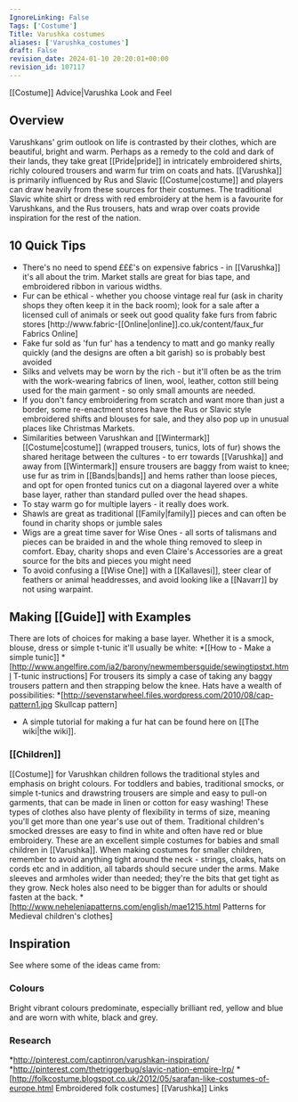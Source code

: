 ```yaml
---
IgnoreLinking: False
Tags: ['Costume']
Title: Varushka costumes
aliases: ['Varushka_costumes']
draft: False
revision_date: 2024-01-10 20:20:01+00:00
revision_id: 107117
---
```


[[Costume]] Advice|Varushka Look and Feel
## Overview
Varushkans' grim outlook on life is contrasted by their clothes, which are beautiful, bright and warm. Perhaps as a remedy to the cold and dark of their lands, they take great [[Pride|pride]] in intricately embroidered shirts, richly coloured trousers and warm fur trim on coats and hats. [[Varushka]] is primarily influenced by Rus and Slavic [[Costume|costume]] and players can draw heavily from these sources for their costumes. The traditional Slavic white shirt or dress with red embroidery at the hem is a favourite for Varushkans, and the Rus trousers, hats and wrap over coats provide inspiration for the rest of the nation.
## 10 Quick Tips
* There's no need to spend £££'s on expensive fabrics - in [[Varushka]] it's all about the trim. Market stalls are great for bias tape, and embroidered ribbon in various widths.
* Fur can be ethical - whether you choose vintage real fur (ask in charity shops they often keep it in the back room); look for a sale after a licensed cull of animals or seek out good quality fake furs from fabric stores [http://www.fabric-[[Online|online]].co.uk/content/faux_fur Fabrics Online]
* Fake fur sold as 'fun fur' has a tendency to matt and go manky really quickly (and the designs are often a bit garish) so is probably best avoided
* Silks and velvets may be worn by the rich - but it'll often be as the trim with the work-wearing fabrics of linen, wool, leather, cotton still being used for the main garment - so only small amounts are needed.
* If you don't fancy embroidering from scratch and want more than just a border, some re-enactment stores have the Rus or Slavic style embroidered shifts and blouses for sale, and they also pop up in unusual places like Christmas Markets.
* Similarities between Varushkan and [[Wintermark]] [[Costume|costume]] (wrapped trousers, tunics, lots of fur) shows the shared heritage between the cultures - to err towards [[Varushka]] and away from [[Wintermark]] ensure trousers are baggy from waist to knee; use fur as trim in [[Bands|bands]] and hems rather than loose pieces, and opt for open fronted tunics cut on a diagonal layered over a white base layer, rather than standard pulled over the head shapes.
* To stay warm go for multiple layers - it really does work.
* Shawls are great as traditional [[Family|family]] pieces and can often be found in charity shops or jumble sales
* Wigs are a great time saver for Wise Ones - all sorts of talismans and pieces can be braided in and the whole thing removed to sleep in comfort. Ebay, charity shops and even Claire's Accessories are a great source for the bits and pieces you might need
* To avoid confusing a [[Wise One]] with a [[Kallavesi]], steer clear of feathers or animal headdresses, and avoid looking like a [[Navarr]] by not using warpaint.
## Making [[Guide]] with Examples
There are lots of choices for making a base layer. Whether it is a smock, blouse, dress or simple t-tunic it'll usually be white:
*[[How to - Make a simple tunic]]
*[http://www.angelfire.com/ia2/barony/newmembersguide/sewingtipstxt.html T-tunic instructions]
For trousers its simply a case of taking any baggy trousers pattern and then strapping below the knee. 
Hats have a wealth of possibilities:
*[http://sevenstarwheel.files.wordpress.com/2010/08/cap-pattern1.jpg Skullcap pattern]
* A simple tutorial for making a fur hat can be found here on [[The wiki|the wiki]].
### [[Children]]
[[Costume]] for Varushkan children follows the traditional styles and emphasis on bright colours.
For toddlers and babies, traditional smocks, or simple t-tunics and drawstring trousers are simple and easy to pull-on garments, that can be made in linen or cotton for easy washing! These types of clothes also have plenty of flexibility in terms of size, meaning you'll get more than one year's use out of them. Traditional children's smocked dresses are easy to find in white and often have red or blue embroidery. These are an excellent simple costumes for babies and small children in [[Varushka]].
When making costumes for smaller children, remember to avoid anything tight around the neck - strings, cloaks, hats on cords etc and in addition, all tabards should secure under the arms. Make sleeves and armholes wider than needed; they're the bits that get tight as they grow. Neck holes also need to be bigger than for adults or should fasten at the back.
*[http://www.neheleniapatterns.com/english/mae1215.html Patterns for Medieval children's clothes]
## Inspiration
See where some of the ideas came from:
### Colours
Bright vibrant colours predominate, especially brilliant red, yellow and blue and are worn with white, black and grey.
### Research
*http://pinterest.com/captinron/varushkan-inspiration/
*http://pinterest.com/thetriggerbug/slavic-nation-empire-lrp/
*[http://folkcostume.blogspot.co.uk/2012/05/sarafan-like-costumes-of-europe.html Embroidered folk costumes]
[[Varushka]] Links